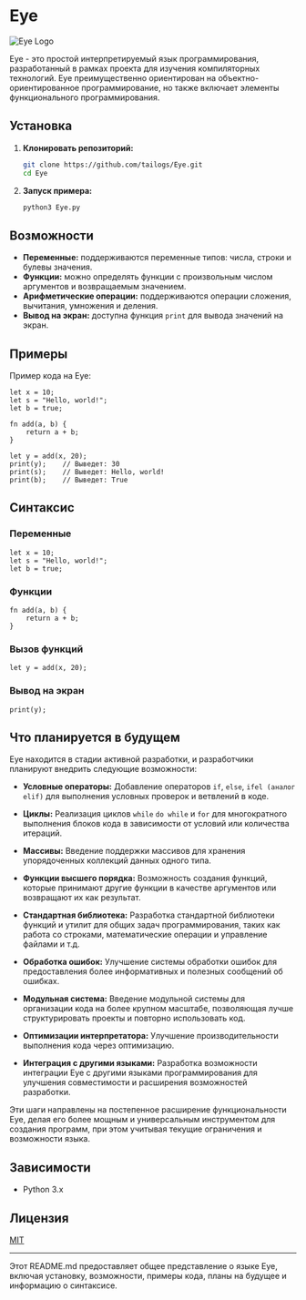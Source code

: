 # Eye

![Eye Logo](https://github.com/tailogs/Eye/assets/69743960/238ea7db-d4a2-4969-a4bc-115133a571a8)

Eye - это простой интерпретируемый язык программирования, разработанный в рамках проекта для изучения компиляторных технологий. Eye преимущественно ориентирован на объектно-ориентированное программирование, но также включает элементы функционального программирования.

## Установка

1. **Клонировать репозиторий:**

   ```bash
   git clone https://github.com/tailogs/Eye.git
   cd Eye
   ```

2. **Запуск примера:**

   ```bash
   python3 Eye.py
   ```

## Возможности

- **Переменные:** поддерживаются переменные типов: числа, строки и булевы значения.
- **Функции:** можно определять функции с произвольным числом аргументов и возвращаемым значением.
- **Арифметические операции:** поддерживаются операции сложения, вычитания, умножения и деления.
- **Вывод на экран:** доступна функция `print` для вывода значений на экран.

## Примеры

Пример кода на Eye:

```eye
let x = 10;
let s = "Hello, world!";
let b = true;

fn add(a, b) {
    return a + b;
}

let y = add(x, 20);
print(y);    // Выведет: 30
print(s);    // Выведет: Hello, world!
print(b);    // Выведет: True
```

## Синтаксис

### Переменные

```eye
let x = 10;
let s = "Hello, world!";
let b = true;
```

### Функции

```eye
fn add(a, b) {
    return a + b;
}
```

### Вызов функций

```eye
let y = add(x, 20);
```

### Вывод на экран

```eye
print(y);
```

## Что планируется в будущем

Eye находится в стадии активной разработки, и разработчики планируют внедрить следующие возможности:

- **Условные операторы:** Добавление операторов `if`, `else`, `ifel (аналог elif)` для выполнения условных проверок и ветвлений в коде.

- **Циклы:** Реализация циклов `while` `do while` и `for` для многократного выполнения блоков кода в зависимости от условий или количества итераций.

- **Массивы:** Введение поддержки массивов для хранения упорядоченных коллекций данных одного типа.

- **Функции высшего порядка:** Возможность создания функций, которые принимают другие функции в качестве аргументов или возвращают их как результат.

- **Стандартная библиотека:** Разработка стандартной библиотеки функций и утилит для общих задач программирования, таких как работа со строками, математические операции и управление файлами и т.д.

- **Обработка ошибок:** Улучшение системы обработки ошибок для предоставления более информативных и полезных сообщений об ошибках.

- **Модульная система:** Введение модульной системы для организации кода на более крупном масштабе, позволяющая лучше структурировать проекты и повторно использовать код.

- **Оптимизации интерпретатора:** Улучшение производительности выполнения кода через оптимизацию.

- **Интеграция с другими языками:** Разработка возможности интеграции Eye с другими языками программирования для улучшения совместимости и расширения возможностей разработки.

Эти шаги направлены на постепенное расширение функциональности Eye, делая его более мощным и универсальным инструментом для создания программ, при этом учитывая текущие ограничения и возможности языка.

## Зависимости

- Python 3.x

## Лицензия

[MIT](LICENSE)

---

Этот README.md предоставляет общее представление о языке Eye, включая установку, возможности, примеры кода, планы на будущее и информацию о синтаксисе.